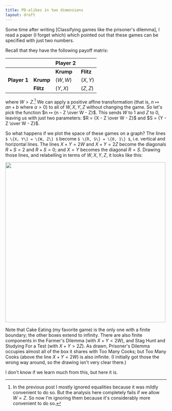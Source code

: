 ```yaml
---
title: PD-alikes in two dimensions
layout: draft
---
```

Some time after writing [Classifying games like the prisoner's dilemma], I read a paper (I forget which) which pointed out that these games can be specified with just two numbers.

Recall that they have the following payoff matrix:

|              |           | **Player 2** |           |
|--------------|-----------|--------------|-----------|
|              |           | **Krump**    | **Flitz** |
| **Player 1** | **Krump** | $(W, W)$     | $(X, Y)$  |
|              | **Flitz** | $(Y, X)$     | $(Z, Z)$  |

where $W > Z$.[^w-equals-z] We can apply a positive affine transformation (that is, $n ↦ an + b$ where $a > 0$) to all of $W, X, Y, Z$ without changing the game. So let's pick the function $n ↦ {n - Z \over W - Z}$. This sends $W$ to $1$ and $Z$ to $0$, leaving us with just two parameters: $R = {X - Z \over W - Z}$ and $S = {Y - Z \over W - Z}$.

[^w-equals-z]: In the previous post I mostly ignored equalities because it was mildly convenient to do so. But the analysis here completely fails if we allow $W=Z$. So now I'm ignoring them because it's considerably more convenient to do so.

So what happens if we plot the space of these games on a graph? The lines `$ \{X, Y\} = \{W, Z\} $` become `$ \{R, S\} = \{0, 1\} $`, i.e. vertical and horizontal lines. The lines $X + Y = 2W$ and $X + Y = 2Z$ become the diagonals $R + S = 2$ and $R + S = 0$; and $X = Y$ becomes the diagonal $R = S$. Drawing those lines, and relabelling in terms of $W, X, Y, Z$, it looks like this:

<a href="//reasonableapproximation.net/images/pdlikes-2d.jpg"><img src="//reasonableapproximation.net/images/pdlikes-2d.jpg" height="500"></a>

Note that Cake Eating (my favorite game) is the only one with a finite boundary; the other boxes extend to infinity. There are also finite components in the Farmer's Dilemma (with $X + Y < 2W$), and Stag Hunt and Studying For a Test (with $X + Y > 2Z$). As drawn, Prisoner's Dilemma occupies almost all of the box it shares with Too Many Cooks; but Too Many Cooks (above the line $X + Y = 2W$) is also infinite. (I initially got those the wrong way around, so the drawing isn't very clear there.)

I don't know if we learn much from this, but here it is.
